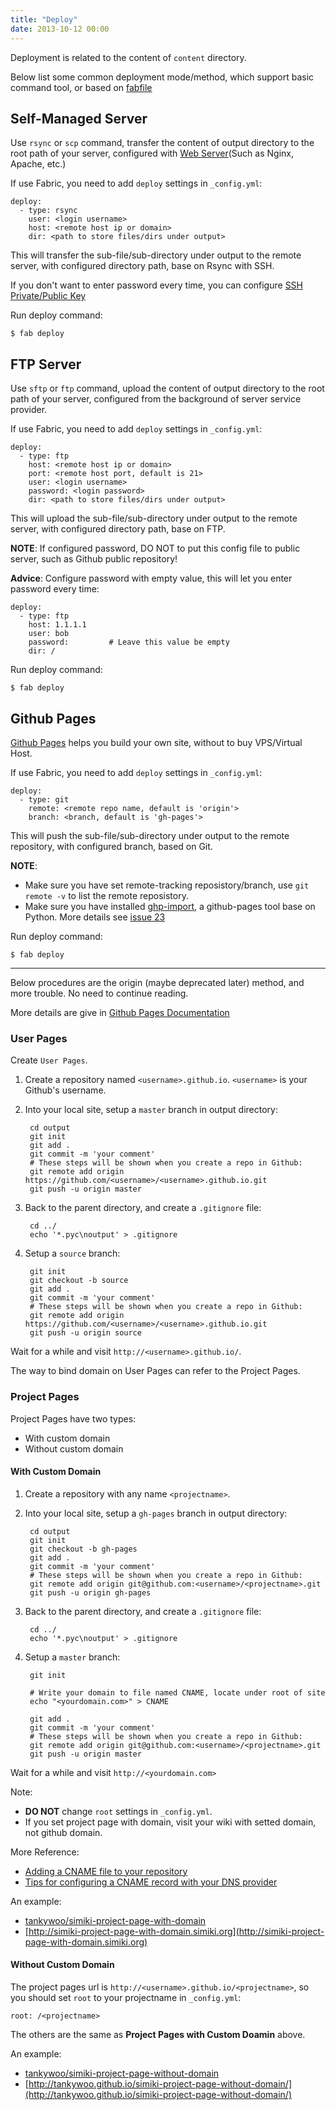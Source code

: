 ```yaml
---
title: "Deploy"
date: 2013-10-12 00:00
---
```


Deployment is related to the content of `content` directory.

Below list some common deployment mode/method, which support basic command tool, or based on [fabfile](/docs/usage.html#\_2)

## Self-Managed Server ##

Use `rsync` or `scp` command, transfer the content of output directory to the root path of your server, configured with [Web Server](https://en.wikipedia.org/wiki/Web_server)(Such as Nginx, Apache, etc.)

If use Fabric, you need to add `deploy` settings in `_config.yml`:

	deploy:
	  - type: rsync
		user: <login username>
		host: <remote host ip or domain>
		dir: <path to store files/dirs under output>

This will transfer the sub-file/sub-directory under output to the remote server, with configured directory path, base on Rsync with SSH.

If you don't want to enter password every time, you can configure [SSH Private/Public Key](https://www.digitalocean.com/community/tutorials/how-to-set-up-ssh-keys--2)

Run deploy command:

	$ fab deploy


## FTP Server ##

Use `sftp` or `ftp` command, upload the content of output directory to the root path of your server, configured from the background of server service provider.

If use Fabric, you need to add `deploy` settings in `_config.yml`:

	deploy:
	  - type: ftp
		host: <remote host ip or domain>
		port: <remote host port, default is 21>
		user: <login username>
		password: <login password>
		dir: <path to store files/dirs under output>

This will upload the sub-file/sub-directory under output to the remote server, with configured directory path, base on FTP.

**NOTE**: If configured password, DO NOT to put this config file to public server, such as Github public repository!

**Advice**: Configure password with empty value, this will let you enter password every time:

	deploy:
	  - type: ftp
		host: 1.1.1.1
		user: bob
		password:         # Leave this value be empty
		dir: /

Run deploy command:

	$ fab deploy


## Github Pages ##

[Github Pages](https://pages.github.com/) helps you build your own site, without to buy VPS/Virtual Host.

If use Fabric, you need to add `deploy` settings in `_config.yml`:

	deploy:
	  - type: git
		remote: <remote repo name, default is 'origin'>
		branch: <branch, default is 'gh-pages'>

This will push the sub-file/sub-directory under output to the remote repository, with configured branch, based on Git.

**NOTE**:

* Make sure you have set remote-tracking reposistory/branch, use `git remote -v` to list the remote reposistory.
* Make sure you have installed [ghp-import](https://github.com/davisp/ghp-import), a github-pages tool base on Python. More details see [issue 23](https://github.com/tankywoo/simiki/issues/23)

Run deploy command:

	$ fab deploy


---

Below procedures are the origin (maybe deprecated later) method, and more trouble. No need to continue reading.

More details are give in [Github Pages Documentation](https://help.github.com/articles/user-organization-and-project-pages/)

### User Pages ###

Create `User Pages`.

1. Create a repository named `<username>.github.io`. `<username>` is your Github's username.

2. Into your local site, setup a `master` branch in output directory:

		cd output
		git init
		git add .
		git commit -m 'your comment'
		# These steps will be shown when you create a repo in Github:
		git remote add origin https://github.com/<username>/<username>.github.io.git
		git push -u origin master

3. Back to the parent directory, and create a `.gitignore` file:

		cd ../
		echo '*.pyc\noutput' > .gitignore

4. Setup a `source` branch:

		git init
		git checkout -b source
		git add .
		git commit -m 'your comment'
		# These steps will be shown when you create a repo in Github:
		git remote add origin https://github.com/<username>/<username>.github.io.git
		git push -u origin source

Wait for a while and visit `http://<username>.github.io/`.

The way to bind domain on User Pages can refer to the Project Pages.

### Project Pages ###

Project Pages have two types:

* With custom domain
* Without custom domain

#### With Custom Domain ####

1. Create a repository with any name `<projectname>`.

2. Into your local site, setup a `gh-pages` branch in output directory:

        cd output
        git init
        git checkout -b gh-pages
        git add .
        git commit -m 'your comment'
        # These steps will be shown when you create a repo in Github:
        git remote add origin git@github.com:<username>/<projectname>.git
        git push -u origin gh-pages

3. Back to the parent directory, and create a `.gitignore` file:

		cd ../
		echo '*.pyc\noutput' > .gitignore

4. Setup a `master` branch:

        git init

        # Write your domain to file named CNAME, locate under root of site
        echo "<yourdomain.com>" > CNAME

        git add .
        git commit -m 'your comment'
        # These steps will be shown when you create a repo in Github:
        git remote add origin git@github.com:<username>/<projectname>.git
        git push -u origin master

Wait for a while and visit `http://<yourdomain.com>`

Note:

* **DO NOT** change `root` settings in `_config.yml`.
* If you set project page with domain, visit your wiki with setted domain, not github domain.

More Reference:

* [Adding a CNAME file to your repository](https://help.github.com/articles/adding-a-cname-file-to-your-repository)
* [Tips for configuring a CNAME record with your DNS provider](https://help.github.com/articles/tips-for-configuring-a-cname-record-with-your-dns-provider)

An example:

* [tankywoo/simiki-project-page-with-domain](https://github.com/tankywoo/simiki-project-page-with-domain)
* [http://simiki-project-page-with-domain.simiki.org](http://simiki-project-page-with-domain.simiki.org)

#### Without Custom Domain ####

The project pages url is `http://<username>.github.io/<projectname>`, so you should set `root` to your projectname in `_config.yml`:

    root: /<projectname>

The others are the same as **Project Pages with Custom Doamin** above.

An example:

* [tankywoo/simiki-project-page-without-domain](https://github.com/tankywoo/simiki-project-page-without-domain)
* [http://tankywoo.github.io/simiki-project-page-without-domain/](http://tankywoo.github.io/simiki-project-page-without-domain/)
